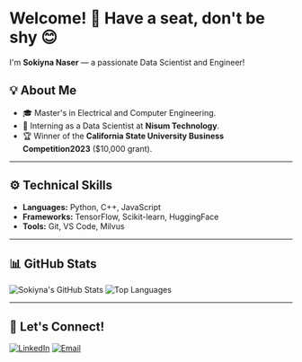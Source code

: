
# Welcome! 👋 Have a seat, don't be shy 😊

I'm **Sokiyna Naser** — a passionate Data Scientist and Engineer!

## 💡 About Me
- 🎓 Master's in Electrical and Computer Engineering.
- 🌟 Interning as a Data Scientist at **Nisum Technology**.
- 🏆 Winner of the **California State University Business Competition2023** ($10,000 grant).

---

## ⚙️ Technical Skills
- **Languages:** Python, C++, JavaScript
- **Frameworks:** TensorFlow, Scikit-learn, HuggingFace
- **Tools:** Git, VS Code, Milvus

---

## 📊 GitHub Stats
![Sokiyna's GitHub Stats](https://github-readme-stats.vercel.app/api?username=sokiyna&show_icons=true&theme=radical)
![Top Languages](https://github-readme-stats.vercel.app/api/top-langs/?username=sokiyna&layout=compact&theme=radical)

---

## 🤝 Let's Connect!
[![LinkedIn](https://img.shields.io/badge/-LinkedIn-0077B5?logo=linkedin&logoColor=white&style=flat)](https://www.linkedin.com/in/sokiyna-naser-32443520a/)
[![Email](https://img.shields.io/badge/-Email-D14836?logo=gmail&logoColor=white&style=flat)](mailto:sokiyna.naser@gmail.com)

